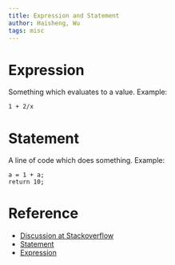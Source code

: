 ```yaml
---
title: Expression and Statement
author: Haisheng, Wu
tags: misc
---
```


# Expression

Something which evaluates to a value.
Example:

```
1 + 2/x
```

# Statement

A line of code which does something.
Example:

```
a = 1 + a;
return 10;
```

# Reference

- [Discussion at Stackoverflow](http://stackoverflow.com/questions/19132/expression-versus-statement)
- [Statement](http://en.wikipedia.org/wiki/Statement_%28programming%29)
- [Expression](http://en.wikipedia.org/wiki/Expression_%28programming%29)
